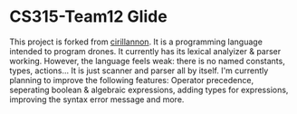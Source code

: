 # CS315-Team12 Glide
This project is forked from [cirillannon](https://www.github.com/cirillannon). It is a programming language intended to program drones. It currently has its lexical analyizer & parser working. However, the language feels weak: there is no named constants, types, actions... It is just scanner and parser all by itself. I'm currently planning to improve the following features: Operator precedence, seperating boolean & algebraic expressions, adding types for expressions, improving the syntax error message and more.
